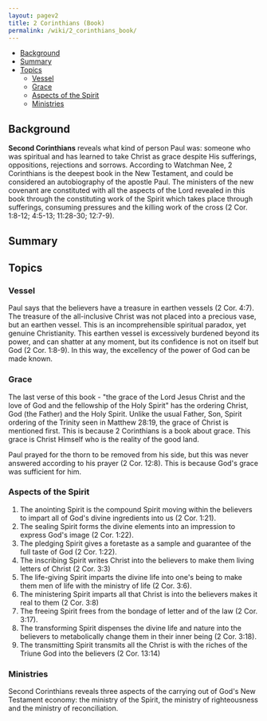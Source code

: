 ```yaml
---
layout: pagev2
title: 2 Corinthians (Book)
permalink: /wiki/2_corinthians_book/
---
```

- [Background](#background)
- [Summary](#summary)
- [Topics](#topics)
  - [Vessel](#vessel)
  - [Grace](#grace)
  - [Aspects of the Spirit](#aspects-of-the-spirit)
  - [Ministries](#ministries)

## Background

**Second Corinthians** reveals what kind of person Paul was: someone who was spiritual and has learned to take Christ as grace despite His sufferings, oppositions, rejections and sorrows. According to Watchman Nee, 2 Corinthians is the deepest book in the New Testament, and could be considered an autobiography of the apostle Paul. The ministers of the new covenant are constituted with all the aspects of the Lord revealed in this book through the constituting work of the Spirit which takes place through sufferings, consuming pressures and the killing work of the cross (2 Cor. 1:8-12; 4:5-13; 11:28-30; 12:7-9).

## Summary

## Topics

### Vessel

Paul says that the believers have a treasure in earthen vessels (2 Cor. 4:7). The treasure of the all-inclusive Christ was not placed into a precious vase, but an earthen vessel. This is an incomprehensible spiritual paradox, yet genuine Christianity. This earthen vessel is excessively burdened beyond its power, and can shatter at any moment, but its confidence is not on itself but God (2 Cor. 1:8-9). In this way, the excellency of the power of God can be made known.

### Grace

The last verse of this book - "the grace of the Lord Jesus Christ and the love of God and the fellowship of the Holy Spirit" has the ordering Christ, God (the Father) and the Holy Spirit. Unlike the usual Father, Son, Spirit ordering of the Trinity seen in Matthew 28:19, the grace of Christ is mentioned first. This is because 2 Corinthians is a book about grace. This grace is Christ Himself who is the reality of the good land.

Paul prayed for the thorn to be removed from his side, but this was never answered according to his prayer (2 Cor. 12:8). This is because God's grace was sufficient for him.

### Aspects of the Spirit

1. The anointing Spirit is the compound Spirit moving within the believers to impart all of God's divine ingredients into us (2 Cor. 1:21).
2. The sealing Spirit forms the divine elements into an impression to express God's image (2 Cor. 1:22).
3. The pledging Spirit gives a foretaste as a sample and guarantee of the full taste of God (2 Cor. 1:22).
4. The inscribing Spirit writes Christ into the believers to make them living letters of Christ (2 Cor. 3:3)
5. The life-giving Spirit imparts the divine life into one's being to make them men of life with the ministry of life (2 Cor. 3:6).
6. The ministering Spirit imparts all that Christ is into the believers makes it real to them (2 Cor. 3:8)
7. The freeing Spirit frees from the bondage of letter and of the law (2 Cor. 3:17).
8. The transforming Spirit dispenses the divine life and nature into the believers to metabolically change them in their inner being (2 Cor. 3:18).
9. The transmitting Spirit transmits all the Christ is with the riches of the Triune God into the believers (2 Cor. 13:14)

### Ministries

Second Corinthians reveals three aspects of the carrying out of God's New Testament economy: the ministry of the Spirit, the ministry of righteousness and the ministry of reconciliation.
